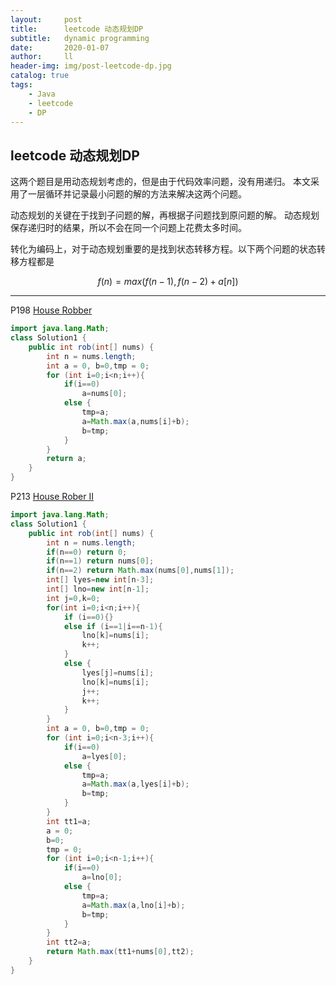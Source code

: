 ```yaml
---
layout:     post
title:      leetcode 动态规划DP
subtitle:   dynamic programming
date:       2020-01-07
author:     ll
header-img: img/post-leetcode-dp.jpg
catalog: true
tags:
    - Java
    - leetcode
    - DP
---
```

## leetcode 动态规划DP
这两个题目是用动态规划考虑的，但是由于代码效率问题，没有用递归。
本文采用了一层循环并记录最小问题的解的方法来解决这两个问题。

动态规划的关键在于找到子问题的解，再根据子问题找到原问题的解。
动态规划保存递归时的结果，所以不会在同一个问题上花费太多时间。

转化为编码上，对于动态规划重要的是找到状态转移方程。以下两个问题的状态转移方程都是  

$$f(n)=max(f(n-1),f(n-2)+a[n])$$
****
<script type="text/javascript" src="http://cdn.mathjax.org/mathjax/latest/MathJax.js?config=default"></script>
P198 [House Robber](https://leetcode.com/problems/house-robber/)

``` java
import java.lang.Math;
class Solution1 {
    public int rob(int[] nums) {
        int n = nums.length;
        int a = 0, b=0,tmp = 0;
        for (int i=0;i<n;i++){
            if(i==0)
                a=nums[0];
            else {
                tmp=a;
                a=Math.max(a,nums[i]+b);
                b=tmp;
            }
        }
        return a;
    }
}
```

P213 [House Rober II](https://leetcode.com/problems/house-robber-ii/)
```java
import java.lang.Math;
class Solution1 {
    public int rob(int[] nums) {
        int n = nums.length;
        if(n==0) return 0;
        if(n==1) return nums[0];
        if(n==2) return Math.max(nums[0],nums[1]);
        int[] lyes=new int[n-3];
        int[] lno=new int[n-1];
        int j=0,k=0;
        for(int i=0;i<n;i++){
            if (i==0){}
            else if (i==1|i==n-1){
                lno[k]=nums[i];
                k++;
            }
            else {
                lyes[j]=nums[i];
                lno[k]=nums[i];
                j++;
                k++;
            }
        }
        int a = 0, b=0,tmp = 0;
        for (int i=0;i<n-3;i++){
            if(i==0)
                a=lyes[0];
            else {
                tmp=a;
                a=Math.max(a,lyes[i]+b);
                b=tmp;
            }
        }
        int tt1=a;
        a = 0;
        b=0;
        tmp = 0;
        for (int i=0;i<n-1;i++){
            if(i==0)
                a=lno[0];
            else {
                tmp=a;
                a=Math.max(a,lno[i]+b);
                b=tmp;
            }
        }
        int tt2=a;
        return Math.max(tt1+nums[0],tt2);
    }
}
```